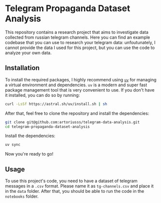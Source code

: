 # Telegram Propaganda Dataset Analysis 

This repository contains a research project that aims to investigate data collected from russian telegram channels. Here you can find an example codebase that you can use to research your telegram data: unfoutunately, I cannot provide the data I used for this project, but you can use the code to analyze your own data.

## Installation

To install the required packages, I highly recommend using [`uv`](https://docs.astral.sh/uv/#highlights) for managing a virtual environment and dependencies. `uv` is a modern and super fast package management tool that is very convenient to use. If you don't have it installed, you can do so by running:

```bash
curl -LsSf https://astral.sh/uv/install.sh | sh
```

After that, feel free to clone the repository and install the dependencies:

```bash
git clone git@github.com:artoriusss/telegram-data-analysis.git
cd telegram-propaganda-dataset-analysis
```

Install the dependencies:

```bash
uv sync
```

Now you're ready to go! 

## Usage
To use this project's code, you need to have a dataset of telegram messages in a `.csv` format. Please name it as `tg-channels.csv` and place it in the `data` folder. After that, you should be able to run the code in the `notebooks` folder. 